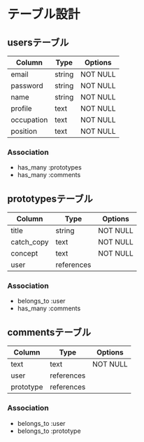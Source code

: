 # テーブル設計

## usersテーブル

| Column     | Type   | Options  |
| ---------- | ------ | -------- |
| email      | string | NOT NULL |
| password   | string | NOT NULL |
| name       | string | NOT NULL |
| profile    | text   | NOT NULL |
| occupation | text   | NOT NULL |
| position   | text   | NOT NULL |

### Association

- has_many :prototypes
- has_many :comments

## prototypesテーブル

| Column     | Type          | Options  |
| ---------- | ------------- | -------- |
| title      | string        | NOT NULL |
| catch_copy | text          | NOT NULL |
| concept    | text          | NOT NULL |
| user       | references    |          |

### Association

- belongs_to :user
- has_many :comments

## commentsテーブル

| Column    | Type       | Options  |
| --------- | ---------- | -------- |
| text      | text       | NOT NULL |
| user      | references |          |
| prototype | references |          |

### Association

- belongs_to :user
- belongs_to :prototype